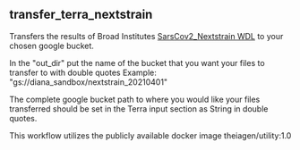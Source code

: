 ## transfer_terra_nextstrain
Transfers the results of Broad Institutes [SarsCov2_Nextstrain WDL](https://dockstore.org/workflows/github.com/broadinstitute/viral-pipelines/sarscov2_nextstrain:v2.1.33.9) to your chosen google bucket.

In the "out_dir" put the name of the bucket that you want your files to transfer to with double quotes
Example: "gs://diana_sandbox/nextstrain_20210401"

The complete google bucket path to where you would like your files transferred should be set in the Terra input section as String in double quotes.

This workflow utilizes the publicly available docker image theiagen/utility:1.0
